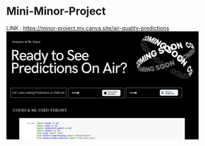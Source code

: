 # Mini-Minor-Project
LINK : https://minor-project.my.canva.site/air-quality-predictions
<img align="top" alt="preview" src="https://github.com/KiaraSihag/Mini-Minor-Project/blob/main/Preview-mini.jpg">
